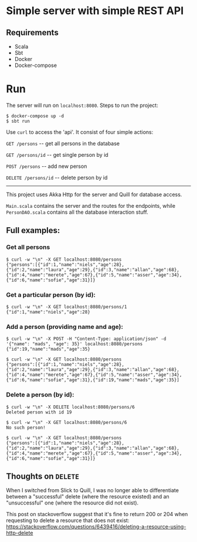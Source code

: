 # Simple server with simple REST API

## Requirements

- Scala
- Sbt
- Docker
- Docker-compose

# Run

The server will run on `localhost:8080`.
Steps to run the project:

```
$ docker-compose up -d
$ sbt run
```

Use `curl` to access the 'api'. It consist of four simple actions:

`GET /persons` -- get all persons in the database

`GET /persons/id` -- get single person by id

`POST /persons` -- add new person

`DELETE /persons/id` -- delete person by id

---

This project uses Akka Http for the server and Quill for database access.

`Main.scala` contains the server and the routes for the endpoints, while `PersonDAO.scala` contains all the database
interaction stuff.


## Full examples:

### Get all persons

```
$ curl -w "\n" -X GET localhost:8080/persons
{"persons":[{"id":1,"name":"niels","age":28},{"id":2,"name":"laura","age":29},{"id":3,"name":"allan","age":68},{"id":4,"name":"merete","age":67},{"id":5,"name":"asser","age":34},{"id":6,"name":"sofie","age":31}]}
```

### Get a particular person (by id):

```
$ curl -w "\n" -X GET localhost:8080/persons/1
{"id":1,"name":"niels","age":28}
```

### Add a person (providing name and age):

```
$ curl -w "\n" -X POST -H "Content-Type: application/json" -d '{"name": "mads", "age": 35}' localhost:8080/persons
{"id":19,"name":"mads","age":35}

$ curl -w "\n" -X GET localhost:8080/persons
{"persons":[{"id":1,"name":"niels","age":28},{"id":2,"name":"laura","age":29},{"id":3,"name":"allan","age":68},{"id":4,"name":"merete","age":67},{"id":5,"name":"asser","age":34},{"id":6,"name":"sofie","age":31},{"id":19,"name":"mads","age":35}]
```

### Delete a person (by id):

```
$ curl -w "\n" -X DELETE localhost:8080/persons/6
Deleted person with id 19

$ curl -w "\n" -X GET localhost:8080/persons/6
No such person!

$ curl -w "\n" -X GET localhost:8080/persons
{"persons":[{"id":1,"name":"niels","age":28},{"id":2,"name":"laura","age":29},{"id":3,"name":"allan","age":68},{"id":4,"name":"merete","age":67},{"id":5,"name":"asser","age":34},{"id":6,"name":"sofie","age":31}]}
```


## Thoughts on `DELETE`

When I switched from Slick to Quill, I was no longer able to differentiate between a "successful" delete
(where the resource existed) and an "unsuccessful" one (where the resource did not exist).

This post on stackoverflow suggest that it's fine to return 200 or 204 when requesting to delete a resource that does
not exist: https://stackoverflow.com/questions/6439416/deleting-a-resource-using-http-delete


